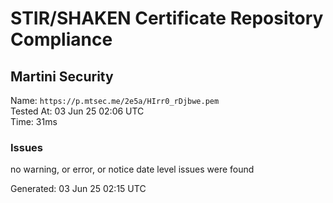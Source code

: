 # STIR/SHAKEN Certificate Repository Compliance

## Martini Security

Name: `https://p.mtsec.me/2e5a/HIrr0_rDjbwe.pem`\
Tested At: 03 Jun 25 02:06 UTC\
Time: 31ms

### Issues

no warning, or error, or notice date level issues were found

Generated: 03 Jun 25 02:15 UTC